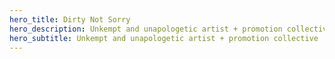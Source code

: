 ```yaml
---
hero_title: Dirty Not Sorry
hero_description: Unkempt and unapologetic artist + promotion collective
hero_subtitle: Unkempt and unapologetic artist + promotion collective
---
```


